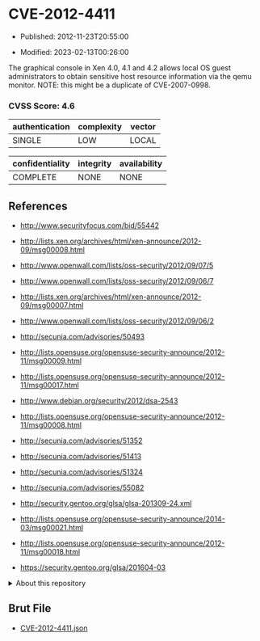 # CVE-2012-4411

- Published: 2012-11-23T20:55:00

- Modified: 2023-02-13T00:26:00

The graphical console in Xen 4.0, 4.1 and 4.2 allows local OS guest administrators to obtain sensitive host resource information via the qemu monitor. NOTE: this might be a duplicate of CVE-2007-0998.

### CVSS Score: **4.6**

| authentication | complexity | vector |
| --- | --- | --- |
| SINGLE | LOW | LOCAL |

| confidentiality | integrity | availability |
| --- | --- | --- |
| COMPLETE | NONE | NONE |

## References

* http://www.securityfocus.com/bid/55442

* http://lists.xen.org/archives/html/xen-announce/2012-09/msg00008.html

* http://www.openwall.com/lists/oss-security/2012/09/07/5

* http://www.openwall.com/lists/oss-security/2012/09/06/7

* http://lists.xen.org/archives/html/xen-announce/2012-09/msg00007.html

* http://www.openwall.com/lists/oss-security/2012/09/06/2

* http://secunia.com/advisories/50493

* http://lists.opensuse.org/opensuse-security-announce/2012-11/msg00009.html

* http://lists.opensuse.org/opensuse-security-announce/2012-11/msg00017.html

* http://www.debian.org/security/2012/dsa-2543

* http://lists.opensuse.org/opensuse-security-announce/2012-11/msg00008.html

* http://secunia.com/advisories/51352

* http://secunia.com/advisories/51413

* http://secunia.com/advisories/51324

* http://secunia.com/advisories/55082

* http://security.gentoo.org/glsa/glsa-201309-24.xml

* http://lists.opensuse.org/opensuse-security-announce/2014-03/msg00021.html

* http://lists.opensuse.org/opensuse-security-announce/2012-11/msg00018.html

* https://security.gentoo.org/glsa/201604-03

<details>
<summary>About this repository</summary> 

  This repository is part of the project [Live Hack CVE](https://github.com/Live-Hack-CVE). Main website can be found [www.live-hack.org](https://www.live-hack.org) 
  
  Made by [Sn0wAlice](https://github.com/Sn0wAlice) for the people that care about security and need to have a feed of the latest CVEs. Hope you enjoy it, don't forget to star the repo and follow me on [Twitter](https://twitter.com/Sn0wAlice) and [Github](https://github.com/Sn0wAlice). And that is my [personnal website](https://www.alice-snow.me/)

  - [Home Page](https://github.com/Live-Hack-CVE)
  - [Framework](https://github.com/Live-Hack-CVE/cve-framework)
  - [CVE database](https://github.com/Live-Hack-CVE/full_database)
  - [Changelog](https://github.com/Live-Hack-CVE/Changelog)
</details>

## Brut File

* [CVE-2012-4411.json](https://raw.githubusercontent.com/Live-Hack-CVE/full_database/main/cves/2012/CVE-2012-4411.json)

